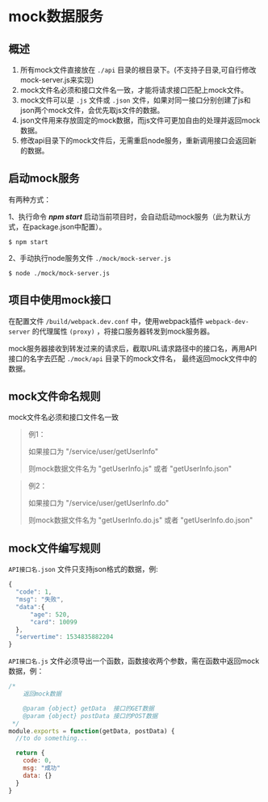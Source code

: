 
# mock数据服务

## 概述

1. 所有mock文件直接放在 `./api` 目录的根目录下。(不支持子目录,可自行修改mock-server.js来实现)
2. mock文件名必须和接口文件名一致，才能将请求接口匹配上mock文件。
3. mock文件可以是 `.js` 文件或 `.json` 文件，如果对同一接口分别创建了js和json两个mock文件，会优先取js文件的数据。
4. json文件用来存放固定的mock数据，而js文件可更加自由的处理并返回mock数据。
5. 修改api目录下的mock文件后，无需重启node服务，重新调用接口会返回新的数据。


## 启动mock服务

有两种方式：

1、执行命令 ***npm start*** 启动当前项目时，会自动启动mock服务（此为默认方式，在package.json中配置）。

```
$ npm start
```

2、手动执行node服务文件 `./mock/mock-server.js`
```
$ node ./mock/mock-server.js
```


## 项目中使用mock接口
在配置文件 `/build/webpack.dev.conf` 中，使用webpack插件 `webpack-dev-server` 的代理属性 `(proxy)` ，将接口服务器转发到mock服务器。

mock服务器接收到转发过来的请求后，截取URL请求路径中的接口名，再用API接口的名字去匹配 `./mock/api` 目录下的mock文件名，
最终返回mock文件中的数据。



## mock文件命名规则

mock文件名必须和接口文件名一致

> 例1：
>
> 如果接口为 "/service/user/getUserInfo"
>
> 则mock数据文件名为 "getUserInfo.js" 或者 "getUserInfo.json"

> 例2：
>
> 如果接口为 "/service/user/getUserInfo.do"
>
> 则mock数据文件名为 "getUserInfo.do.js" 或者 "getUserInfo.do.json"




## mock文件编写规则

`API接口名.json` 文件只支持json格式的数据，例:

```js
{
  "code": 1,
  "msg": "失败",
  "data":{
      "age": 520,
      "card": 10099
  },
  "servertime": 1534835882204
}
```

`API接口名.js` 文件必须导出一个函数，函数接收两个参数，需在函数中返回mock数据，例：

```js
/*
    返回mock数据

    @param {object} getData  接口的GET数据
    @param {object} postData 接口的POST数据
 */
module.exports = function(getData, postData) {
  //to do something...

  return {
    code: 0,
    msg: "成功"
    data: {}
  }
}
```
